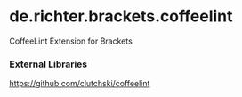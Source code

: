de.richter.brackets.coffeelint
==============================

CoffeeLint Extension for Brackets

### External Libraries
https://github.com/clutchski/coffeelint